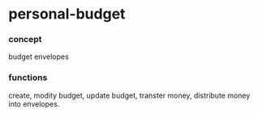 # personal-budget


### concept
budget envelopes

### functions
create, modity budget, update budget, transter money, distribute money into envelopes.
